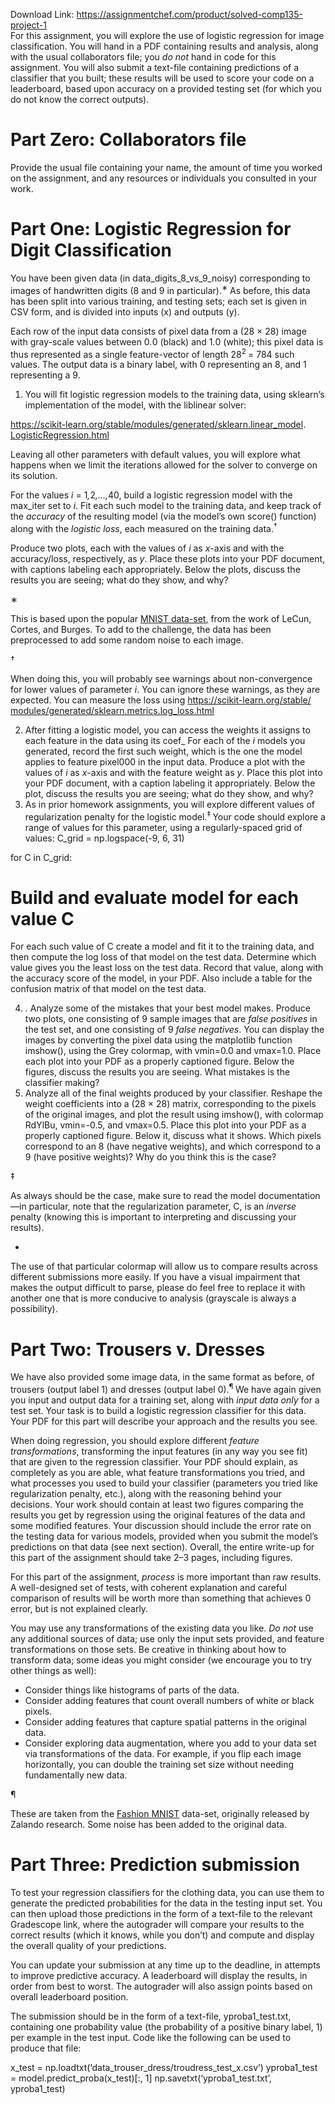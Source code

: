 Download Link: https://assignmentchef.com/product/solved-comp135-project-1
<br>
For this assignment, you will explore the use of logistic regression for image classification. You will hand in a PDF containing results and analysis, along with the usual collaborators file; you <em>do not </em>hand in code for this assignment. You will also submit a text-file containing predictions of a classifier that you built; these results will be used to score your code on a leaderboard, based upon accuracy on a provided testing set (for which you do not know the correct outputs).

<h1>Part Zero: Collaborators file</h1>

Provide the usual file containing your name, the amount of time you worked on the assignment, and any resources or individuals you consulted in your work.

<h1>Part One: Logistic Regression for Digit Classification</h1>

You have been given data (in data_digits_8_vs_9_noisy) corresponding to images of handwritten digits (8 and 9 in particular).<sup>∗ </sup>As before, this data has been split into various training, and testing sets; each set is given in CSV form, and is divided into inputs (x) and outputs (y).

Each row of the input data consists of pixel data from a (28 × 28) image with gray-scale values between 0<em>.</em>0 (black) and 1<em>.</em>0 (white); this pixel data is thus represented as a single feature-vector of length 28<sup>2 </sup>= 784 such values. The output data is a binary label, with 0 representing an 8, and 1 representing a 9.

<ol>

 <li>You will fit logistic regression models to the training data, using sklearn’s implementation of the model, with the liblinear solver:</li>

</ol>

<a href="https://scikit-learn.org/stable/modules/generated/sklearn.linear_model.LogisticRegression.html">https://scikit-learn.org/stable/modules/generated/sklearn.linear_model. </a><a href="https://scikit-learn.org/stable/modules/generated/sklearn.linear_model.LogisticRegression.html">LogisticRegression.html</a>

Leaving all other parameters with default values, you will explore what happens when we limit the iterations allowed for the solver to converge on its solution.

For the values <em>i </em>= 1<em>,</em>2<em>,…,</em>40, build a logistic regression model with the max_iter set to <em>i</em>. Fit each such model to the training data, and keep track of the <em>accuracy </em>of the resulting model (via the model’s own score() function) along with the <em>logistic loss</em>, each measured on the training data.<sup>†</sup>

Produce two plots, each with the values of <em>i </em>as <em>x</em>-axis and with the accuracy/loss, respectively, as <em>y</em>. Place these plots into your PDF document, with captions labeling each appropriately. Below the plots, discuss the results you are seeing; what do they show, and why?

∗

This is based upon the popular <a href="http://yann.lecun.com/exdb/mnist/">MNIST data-set</a><a href="http://yann.lecun.com/exdb/mnist/">,</a> from the work of LeCun, Cortes, and Burges. To add to the challenge, the data has been preprocessed to add some random noise to each image.

†

When doing this, you will probably see warnings about non-convergence for lower values of parameter <em>i</em>. You can ignore these warnings, as they are expected. You can measure the loss using <a href="https://scikit-learn.org/stable/modules/generated/sklearn.metrics.log_loss.html">https://scikit-learn.org/stable/ </a><a href="https://scikit-learn.org/stable/modules/generated/sklearn.metrics.log_loss.html">modules/generated/sklearn.metrics.log_loss.html</a>

<ol start="2">

 <li>After fitting a logistic model, you can access the weights it assigns to each feature in the data using its coef_ For each of the <em>i </em>models you generated, record the first such weight, which is the one the model applies to feature pixel000 in the input data. Produce a plot with the values of <em>i </em>as <em>x</em>-axis and with the feature weight as <em>y</em>. Place this plot into your PDF document, with a caption labeling it appropriately. Below the plot, discuss the results you are seeing; what do they show, and why?</li>

 <li>As in prior homework assignments, you will explore different values of regularization penalty for the logistic model.<sup>‡ </sup>Your code should explore a range of values for this parameter, using a regularly-spaced grid of values: C_grid = np.logspace(-9, 6, 31)</li>

</ol>

for C in C_grid:

# Build and evaluate model for each value C

For each such value of C create a model and fit it to the training data, and then compute the log loss of that model on the test data. Determine which value gives you the least loss on the test data. Record that value, along with the accuracy score of the model, in your PDF. Also include a table for the confusion matrix of that model on the test data.

<ol start="4">

 <li><em>.</em> Analyze some of the mistakes that your best model makes. Produce two plots, one consisting of 9 sample images that are <em>false positives </em>in the test set, and one consisting of 9 <em>false negatives</em>. You can display the images by converting the pixel data using the matplotlib function imshow(), using the Grey colormap, with vmin=0.0 and vmax=1.0. Place each plot into your PDF as a properly captioned figure. Below the figures, discuss the results you are seeing. What mistakes is the classifier making?</li>

 <li>Analyze all of the final weights produced by your classifier. Reshape the weight coefficients into a (28 × 28) matrix, corresponding to the pixels of the original images, and plot the result using imshow(), with colormap RdYlBu, vmin=-0.5, and vmax=0.5. Place this plot into your PDF as a properly captioned figure. Below it, discuss what it shows. Which pixels correspond to an 8 (have negative weights), and which correspond to a 9 (have positive weights)? Why do you think this is the case?</li>

</ol>

‡

As always should be the case, make sure to read the model documentation—in particular, note that the regularization parameter, C, is an <em>inverse </em>penalty (knowing this is important to interpreting and discussing your results).

<ul>

 <li></li>

</ul>

The use of that particular colormap will allow us to compare results across different submissions more easily. If you have a visual impairment that makes the output difficult to parse, please do feel free to replace it with another one that is more conducive to analysis (grayscale is always a possibility).

<h1>Part Two: Trousers v. Dresses</h1>

We have also provided some image data, in the same format as before, of trousers (output label 1) and dresses (output label 0).<sup>¶ </sup>We have again given you input and output data for a training set, along with <em>input data only </em>for a test set. Your task is to build a logistic regression classifier for this data. Your PDF for this part will describe your approach and the results you see.

When doing regression, you should explore different <em>feature transformations</em>, transforming the input features (in any way you see fit) that are given to the regression classifier. Your PDF should explain, as completely as you are able, what feature transformations you tried, and what processes you used to build your classifier (parameters you tried like regularization penalty, etc.), along with the reasoning behind your decisions. Your work should contain at least two figures comparing the results you get by regression using the original features of the data and some modified features. Your discussion should include the error rate on the testing data for various models, provided when you submit the model’s predictions on that data (see next section). Overall, the entire write-up for this part of the assignment should take 2–3 pages, including figures.

For this part of the assignment, <em>process </em>is more important than raw results. A well-designed set of tests, with coherent explanation and careful comparison of results will be worth more than something that achieves 0 error, but is not explained clearly.

You may use any transformations of the existing data you like. <em>Do not </em>use any additional sources of data; use only the input sets provided, and feature transformations on those sets. Be creative in thinking about how to transform data; some ideas you might consider (we encourage you to try other things as well):

<ul>

 <li>Consider things like histograms of parts of the data.</li>

 <li>Consider adding features that count overall numbers of white or black pixels.</li>

 <li>Consider adding features that capture spatial patterns in the original data.</li>

 <li>Consider exploring data augmentation, where you add to your data set via transformations of the data. For example, if you flip each image horizontally, you can double the training set size without needing fundamentally new data.</li>

</ul>

¶

These are taken from the <a href="https://github.com/zalandoresearch/fashion-mnist/">Fashion MNIST</a> data-set, originally released by Zalando research. Some noise has been added to the original data.

<h1>Part Three: Prediction submission</h1>

To test your regression classifiers for the clothing data, you can use them to generate the predicted probabilities for the data in the testing input set. You can then upload those predictions in the form of a text-file to the relevant Gradescope link, where the autograder will compare your results to the correct results (which it knows, while you don’t) and compute and display the overall quality of your predictions.

You can update your submission at any time up to the deadline, in attempts to improve predictive accuracy. A leaderboard will display the results, in order from best to worst. The autograder will also assign points based on overall leaderboard position.

The submission should be in the form of a text-file, yproba1_test.txt, containing one probability value (the probability of a positive binary label, 1) per example in the test input. Code like the following can be used to produce that file:

x_test = np.loadtxt(‘data_trouser_dress/troudress_test_x.csv’) yproba1_test = model.predict_proba(x_test)[:, 1] np.savetxt(‘yproba1_test.txt’, yproba1_test)